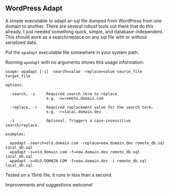 WordPress Adapt
---

A simple executable to adapt an sql file dumped from WordPress from one domain to another. There are several robust tools out there that do this already. I just needed something quick, simple, and database-independent. This should work as a search/replace on any sql file with or without serialized data.

Put the `wpadapt` executable file somewhere in your system path.

Running `wpadapt` with no arguments shows this usage information:

```
usage: wpadapt [-i] -search=value -replace=value source_file target_file

options:

  -search, -s     Required search term to replace.
                  e.g. -s=remote.domain.com

  -replace, -r    Required replacement value for the search term.
                  e.g. -r=local.domain.dev

  -i              Optional. Triggers a case-insensitive search/replace.

examples:

  wpadapt -search=old.domain.com -replace=new.domain.dev remote_db.sql local_db.sql
  wpadapt -s=old.domain.com -f=new.domain.dev remote_db.sql local_db.sql
  wpadapt -s=OLD.DOMAIN.COM -f=new.domain.dev -i remote_db.sql local_db.sql
```

Tested on a 15mb file, it runs in less than a second.

Improvements and suggestions welcome!
